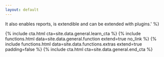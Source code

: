 ```yaml
---
layout: default
---
```


It also enables reports, is extendible and can be extended with plugins.' %}

{% include cta.html cta=site.data.general.learn_cta %}
{% include functions.html data=site.data.general.function extend=true no_link %}
{% include functions.html data=site.data.functions.extras extend=true padding=false %}
{% include cta.html cta=site.data.general.end_cta %}

